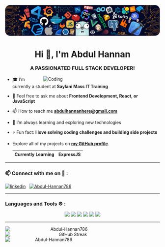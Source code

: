 <img alt="Coding" style="border-radius: 16px;" src="./images/background.png">
<h1 align="center">Hi 👋, I'm Abdul Hannan</h1>

<h3 align="center" style="margin-top: 4px;">A PASSIONATED FULL STACK DEVELOPER!</h3>

<img align="right" alt="Coding" width="380" src="https://user-images.githubusercontent.com/74038190/225813708-98b745f2-7d22-48cf-9150-083f1b00d6c9.gif">

- 🎓 I’m currently a student at **Saylani Mass IT Training**

- 💬 Feel free to ask me about **Frontend Development, React, or JavaScript**

- 📫 How to reach me **abdulhannanhere@gmail.com**

- 🌱 I’m always learning and exploring new technologies

- ⚡ Fun fact: **I love solving coding challenges and building side projects**

- Explore all of my projects on **[my GitHub profile](https://github.com/Abdul-Hannan786)**.

  | Currently Learning | ExpressJS |
  | ------------------ | ---------------- |

<hr>
<h3 align="left">📫 Connect with me on 🔗 :</h3>

<p align="left">
	<a href="https://www.linkedin.com/in/AbdulHannanjs" target="blank"><img align="center"
			src="https://skillicons.dev/icons?i=linkedin" height="50" width="50" alt="linkedin" /></a>
	<a href="https://www.instagram.com/abdulhannanhere_05/" target="blank" style="padding:8px"><img align="center"
			src="https://skillicons.dev/icons?i=instagram" alt="Abdul-Hannan786" height="50" width="50" /></a>
</p>

<hr>

<h3 align="left">Languages and Tools ⚙️ : </h3>

<p align='center'>
    <img src="https://skillicons.dev/icons?i=git,github,vscode,html" />
    <img src="https://skillicons.dev/icons?i=js,css,nextjs,tailwind" />
    <img src="https://skillicons.dev/icons?i=bootstrap,react,vite,ts" />
    <img src="https://skillicons.dev/icons?i=vercel" />
    <img src="https://skillicons.dev/icons?i=firebase,npm,postman" />
    <img src="https://skillicons.dev/icons?i=express,nodejs,mongodb,materialui" />
</p>

<hr>

<p align="center" style="display: flex; flex-wrap: wrap; justify-content: space-between;">

  <img src="https://github-readme-stats.vercel.app/api?username=Abdul-Hannan786&show_icons=true&theme=github_dark" alt="Abdul-Hannan786" style="width: 400px" />
   <img src="https://nirzak-streak-stats.vercel.app/?user=Abdul-Hannan786&theme=github-dark-blue" alt="GitHub Streak" style="width: 425px"/>
  <img src="https://github-readme-stats.vercel.app/api/top-langs?username=Abdul-Hannan786&show_icons=true&locale=en&layout=compact&theme=github_dark" alt="Abdul-Hannan786" style=" width: 300px;" />
</p>



